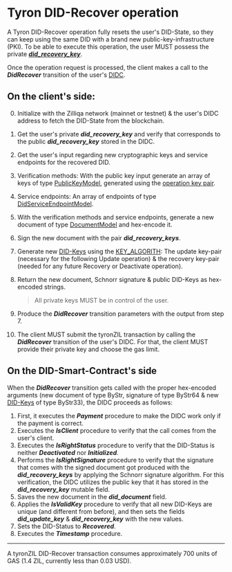 # Tyron DID-Recover operation

A Tyron DID-Recover operation fully resets the user's DID-State, so they can keep using the same DID with a brand new public-key-infrastructure (PKI). To be able to execute this operation, the user MUST possess the private [***did_recovery_key***](../protocol-parameters.md#did-keys).

Once the operation request is processed, the client makes a call to the ***DidRecover*** transition of the user's [DIDC](../smart-contracts/didc.md).

## On the client's side:

0. Initialize with the Zilliqa network (mainnet or testnet) & the user's DIDC address to fetch the DID-State from the blockchain.
1. Get the user's private ***did_recovery_key*** and verify that corresponds to the public ***did_recovery_key*** stored in the DIDC.
2. Get the user's input regarding new cryptographic keys and service endpoints for the recovered DID.
3. Verification methods: With the public key input generate an array of keys of type [PublicKeyModel](../implementation/models.md#public-key-model), generated using the [operation key pair](../protocol-parameters.md#operation-key-pair).
3. Service endpoints: An array of endpoints of type [DidServiceEndpointModel](../implementation/models.md#did-service-endpoint-model).
4. With the verification methods and service endpoints, generate a new document of type [DocumentModel](../implementation/models.md#document-model) and hex-encode it.
5. Sign the new document with the pair ***did_recovery_keys***. 
6. Generate new [DID-Keys](../protocol-parameters.md#did-keys) using the [KEY_ALGORITH](../protocol-parameters.md#operation-key-algorithm): The update key-pair (necessary for the following Update operation) & the recovery key-pair (needed for any future Recovery or Deactivate operation).
7. Return the new document, Schnorr signature & public DID-Keys as hex-encoded strings.

    > All private keys MUST be in control of the user.

10. Produce the ***DidRecover*** transition parameters with the output from step 7.
11. The client MUST submit the tyronZIL transaction by calling the ***DidRecover*** transition of the user's DIDC. For that, the client MUST provide their private key and choose the gas limit.

## On the DID-Smart-Contract's side

When the ***DidRecover*** transition gets called with the proper hex-encoded arguments (new document of type ByStr, signature of type ByStr64 & new [DID-Keys](../protocol-parameters.md#did-keys) of type ByStr33), the DIDC proceeds as follows:

1. First, it executes the  ***Payment*** procedure to make the DIDC work only if the payment is correct.
2. Executes the ***IsClient*** procedure to verify that the call comes from the user's client.
3. Executes the ***IsRightStatus*** procedure to verify that the DID-Status is neither ***Deactivated*** nor ***Initialized***.
4. Performs the ***IsRightSignature*** procedure to verify that the signature that comes with the signed document got produced with the ***did_recovery_keys*** by applying the Schnorr signature algorithm. For this verification, the DIDC utilizes the public key that it has stored in the ***did_recovery_key*** mutable field. 
5. Saves the new document in the ***did_document*** field.
6. Applies the ***IsValidKey*** procedure to verify that all new DID-Keys are unique (and different from before), and then sets the fields ***did_update_key*** & ***did_recovery_key*** with the new values.
7. Sets the DID-Status to ***Recovered***.
8. Executes the ***Timestamp*** procedure.

---

A tyronZIL DID-Recover transaction consumes approximately 700 units of GAS (1.4 ZIL, currently less than 0.03 USD).
